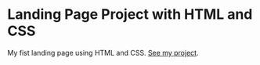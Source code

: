 # Landing Page Project with HTML and CSS
<p>My fist landing page using HTML and CSS. <a href="https://brunocastrom.github.io/Landing-Page-Project-with-HTML-and-CSS/" target="_blank" rel="noopener noreferrer">See my project</a>.</p>
